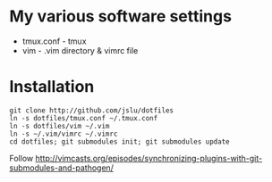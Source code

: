 # My various software settings
* tmux.conf - tmux
* vim - .vim directory & vimrc file

# Installation
	git clone http://github.com/jslu/dotfiles
	ln -s dotfiles/tmux.conf ~/.tmux.conf
	ln -s dotfiles/vim ~/.vim
	ln -s ~/.vim/vimrc ~/.vimrc
	cd dotfiles; git submodules init; git submodules update

Follow http://vimcasts.org/episodes/synchronizing-plugins-with-git-submodules-and-pathogen/
